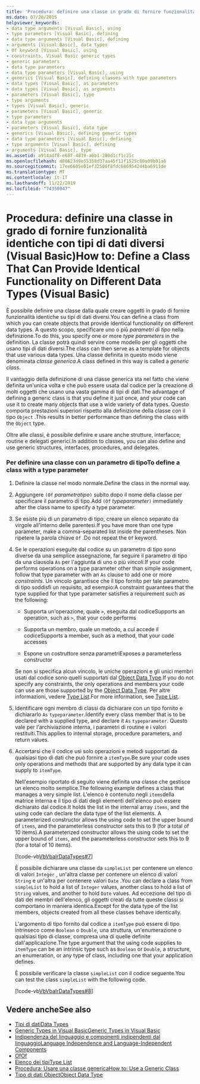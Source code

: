```yaml
---
title: 'Procedura: definire una classe in grado di fornire funzionalità identiche con tipi di dati diversi'
ms.date: 07/20/2015
helpviewer_keywords:
- data type arguments [Visual Basic], using
- type parameters [Visual Basic], defining
- data type arguments [Visual Basic], defining
- arguments [Visual Basic], data types
- Of keyword [Visual Basic], using
- constraints, Visual Basic generic types
- generic parameters
- data type parameters
- data type parameters [Visual Basic], using
- generics [Visual Basic], defining classes with type parameters
- data types [Visual Basic], as parameters
- data types [Visual Basic], as arguments
- parameters [Visual Basic], type
- type arguments
- types [Visual Basic], generic
- parameters [Visual Basic], generic
- type parameters
- data type arguments
- parameters [Visual Basic], data type
- generics [Visual Basic], defining generic types
- data type parameters [Visual Basic], defining
- type arguments [Visual Basic], defining
- arguments [Visual Basic], type
ms.assetid: a914adf8-e68f-4819-a6b1-200d1cf1c21c
ms.openlocfilehash: d80623d9e55358d37aa45f11f1525c80a09b91a6
ms.sourcegitcommit: 17ee6605e01ef32506f8fdc686954244ba6911de
ms.translationtype: MT
ms.contentlocale: it-IT
ms.lasthandoff: 11/22/2019
ms.locfileid: "74350047"
---
```

# <a name="how-to-define-a-class-that-can-provide-identical-functionality-on-different-data-types-visual-basic"></a><span data-ttu-id="78b07-102">Procedura: definire una classe in grado di fornire funzionalità identiche con tipi di dati diversi (Visual Basic)</span><span class="sxs-lookup"><span data-stu-id="78b07-102">How to: Define a Class That Can Provide Identical Functionality on Different Data Types (Visual Basic)</span></span>
<span data-ttu-id="78b07-103">È possibile definire una classe dalla quale creare oggetti in grado di fornire funzionalità identiche su tipi di dati diversi.</span><span class="sxs-lookup"><span data-stu-id="78b07-103">You can define a class from which you can create objects that provide identical functionality on different data types.</span></span> <span data-ttu-id="78b07-104">A questo scopo, specificare uno o più *parametri di tipo* nella definizione.</span><span class="sxs-lookup"><span data-stu-id="78b07-104">To do this, you specify one or more *type parameters* in the definition.</span></span> <span data-ttu-id="78b07-105">La classe potrà quindi servire come modello per gli oggetti che usano tipi di dati diversi.</span><span class="sxs-lookup"><span data-stu-id="78b07-105">The class can then serve as a template for objects that use various data types.</span></span> <span data-ttu-id="78b07-106">Una classe definita in questo modo viene denominata *classe generica*.</span><span class="sxs-lookup"><span data-stu-id="78b07-106">A class defined in this way is called a *generic class*.</span></span>  
  
 <span data-ttu-id="78b07-107">Il vantaggio della definizione di una classe generica sta nel fatto che viene definita un'unica volta e che può essere usata dal codice per la creazione di molti oggetti che usano una vasta gamma di tipi di dati.</span><span class="sxs-lookup"><span data-stu-id="78b07-107">The advantage of defining a generic class is that you define it just once, and your code can use it to create many objects that use a wide variety of data types.</span></span> <span data-ttu-id="78b07-108">Questo comporta prestazioni superiori rispetto alla definizione della classe con il tipo `Object` .</span><span class="sxs-lookup"><span data-stu-id="78b07-108">This results in better performance than defining the class with the `Object` type.</span></span>  
  
 <span data-ttu-id="78b07-109">Oltre alle classi, è possibile definire e usare anche strutture, interfacce, routine e delegati generici.</span><span class="sxs-lookup"><span data-stu-id="78b07-109">In addition to classes, you can also define and use generic structures, interfaces, procedures, and delegates.</span></span>  
  
### <a name="to-define-a-class-with-a-type-parameter"></a><span data-ttu-id="78b07-110">Per definire una classe con un parametro di tipo</span><span class="sxs-lookup"><span data-stu-id="78b07-110">To define a class with a type parameter</span></span>  
  
1. <span data-ttu-id="78b07-111">Definire la classe nel modo normale.</span><span class="sxs-lookup"><span data-stu-id="78b07-111">Define the class in the normal way.</span></span>  
  
2. <span data-ttu-id="78b07-112">Aggiungere `(Of` *parametrotipo*`)` subito dopo il nome della classe per specificare il parametro di tipo.</span><span class="sxs-lookup"><span data-stu-id="78b07-112">Add `(Of` *typeparameter*`)` immediately after the class name to specify a type parameter.</span></span>  
  
3. <span data-ttu-id="78b07-113">Se esiste più di un parametro di tipo, creare un elenco separato da virgole all'interno delle parentesi.</span><span class="sxs-lookup"><span data-stu-id="78b07-113">If you have more than one type parameter, make a comma-separated list inside the parentheses.</span></span> <span data-ttu-id="78b07-114">Non ripetere la parola chiave `Of` .</span><span class="sxs-lookup"><span data-stu-id="78b07-114">Do not repeat the `Of` keyword.</span></span>  
  
4. <span data-ttu-id="78b07-115">Se le operazioni eseguite dal codice su un parametro di tipo sono diverse da una semplice assegnazione, far seguire il parametro di tipo da una clausola `As` per l'aggiunta di uno o più *vincoli*.</span><span class="sxs-lookup"><span data-stu-id="78b07-115">If your code performs operations on a type parameter other than simple assignment, follow that type parameter with an `As` clause to add one or more *constraints*.</span></span> <span data-ttu-id="78b07-116">Un vincolo garantisce che il tipo fornito per tale parametro di tipo soddisfi un requisito, ad esempio:</span><span class="sxs-lookup"><span data-stu-id="78b07-116">A constraint guarantees that the type supplied for that type parameter satisfies a requirement such as the following:</span></span>  
  
    - <span data-ttu-id="78b07-117">Supporta un'operazione, quale `>`, eseguita dal codice</span><span class="sxs-lookup"><span data-stu-id="78b07-117">Supports an operation, such as `>`, that your code performs</span></span>  
  
    - <span data-ttu-id="78b07-118">Supporta un membro, quale un metodo, a cui accede il codice</span><span class="sxs-lookup"><span data-stu-id="78b07-118">Supports a member, such as a method, that your code accesses</span></span>  
  
    - <span data-ttu-id="78b07-119">Espone un costruttore senza parametri</span><span class="sxs-lookup"><span data-stu-id="78b07-119">Exposes a parameterless constructor</span></span>  
  
     <span data-ttu-id="78b07-120">Se non si specifica alcun vincolo, le uniche operazioni e gli unici membri usati dal codice sono quelli supportati dal [Object Data Type](../../../../visual-basic/language-reference/data-types/object-data-type.md).</span><span class="sxs-lookup"><span data-stu-id="78b07-120">If you do not specify any constraints, the only operations and members your code can use are those supported by the [Object Data Type](../../../../visual-basic/language-reference/data-types/object-data-type.md).</span></span> <span data-ttu-id="78b07-121">Per altre informazioni, vedere [Type List](../../../../visual-basic/language-reference/statements/type-list.md).</span><span class="sxs-lookup"><span data-stu-id="78b07-121">For more information, see [Type List](../../../../visual-basic/language-reference/statements/type-list.md).</span></span>  
  
5. <span data-ttu-id="78b07-122">Identificare ogni membro di classi da dichiarare con un tipo fornito e dichiararlo `As` `typeparameter`.</span><span class="sxs-lookup"><span data-stu-id="78b07-122">Identify every class member that is to be declared with a supplied type, and declare it `As` `typeparameter`.</span></span> <span data-ttu-id="78b07-123">Questo vale per l'archiviazione interna, i parametri di routine e i valori restituiti.</span><span class="sxs-lookup"><span data-stu-id="78b07-123">This applies to internal storage, procedure parameters, and return values.</span></span>  
  
6. <span data-ttu-id="78b07-124">Accertarsi che il codice usi solo operazioni e metodi supportati da qualsiasi tipo di dati che può fornire a `itemType`.</span><span class="sxs-lookup"><span data-stu-id="78b07-124">Be sure your code uses only operations and methods that are supported by any data type it can supply to `itemType`.</span></span>  
  
     <span data-ttu-id="78b07-125">Nell'esempio riportato di seguito viene definita una classe che gestisce un elenco molto semplice.</span><span class="sxs-lookup"><span data-stu-id="78b07-125">The following example defines a class that manages a very simple list.</span></span> <span data-ttu-id="78b07-126">L'elenco è contenuto negli `items`della matrice interna e il tipo di dati degli elementi dell'elenco può essere dichiarato dal codice.</span><span class="sxs-lookup"><span data-stu-id="78b07-126">It holds the list in the internal array `items`, and the using code can declare the data type of the list elements.</span></span> <span data-ttu-id="78b07-127">A parameterized constructor allows the using code to set the upper bound of `items`, and the parameterless constructor sets this to 9 (for a total of 10 items).</span><span class="sxs-lookup"><span data-stu-id="78b07-127">A parameterized constructor allows the using code to set the upper bound of `items`, and the parameterless constructor sets this to 9 (for a total of 10 items).</span></span>  
  
     [!code-vb[VbVbalrDataTypes#7](~/samples/snippets/visualbasic/VS_Snippets_VBCSharp/VbVbalrDataTypes/VB/Class1.vb#7)]  
  
     <span data-ttu-id="78b07-128">È possibile dichiarare una classe da `simpleList` per contenere un elenco di valori `Integer` , un'altra classe per contenere un elenco di valori `String` e un'altra per contenere valori `Date` .</span><span class="sxs-lookup"><span data-stu-id="78b07-128">You can declare a class from `simpleList` to hold a list of `Integer` values, another class to hold a list of `String` values, and another to hold `Date` values.</span></span> <span data-ttu-id="78b07-129">Ad eccezione del tipo di dati dei membri dell'elenco, gli oggetti creati da tutte queste classi si comportano in maniera identica.</span><span class="sxs-lookup"><span data-stu-id="78b07-129">Except for the data type of the list members, objects created from all these classes behave identically.</span></span>  
  
     <span data-ttu-id="78b07-130">L'argomento di tipo fornito dal codice a `itemType` può essere di tipo intrinseco come `Boolean` o `Double`, una struttura, un'enumerazione o qualsiasi tipo di classe, compresa una di quelle definite dall'applicazione.</span><span class="sxs-lookup"><span data-stu-id="78b07-130">The type argument that the using code supplies to `itemType` can be an intrinsic type such as `Boolean` or `Double`, a structure, an enumeration, or any type of class, including one that your application defines.</span></span>  
  
     <span data-ttu-id="78b07-131">È possibile verificare la classe `simpleList` con il codice seguente.</span><span class="sxs-lookup"><span data-stu-id="78b07-131">You can test the class `simpleList` with the following code.</span></span>  
  
     [!code-vb[VbVbalrDataTypes#8](~/samples/snippets/visualbasic/VS_Snippets_VBCSharp/VbVbalrDataTypes/VB/Class1.vb#8)]  
  
## <a name="see-also"></a><span data-ttu-id="78b07-132">Vedere anche</span><span class="sxs-lookup"><span data-stu-id="78b07-132">See also</span></span>

- [<span data-ttu-id="78b07-133">Tipi di dati</span><span class="sxs-lookup"><span data-stu-id="78b07-133">Data Types</span></span>](../../../../visual-basic/programming-guide/language-features/data-types/index.md)
- [<span data-ttu-id="78b07-134">Generic Types in Visual Basic</span><span class="sxs-lookup"><span data-stu-id="78b07-134">Generic Types in Visual Basic</span></span>](../../../../visual-basic/programming-guide/language-features/data-types/generic-types.md)
- [<span data-ttu-id="78b07-135">Indipendenza del linguaggio e componenti indipendenti dal linguaggio</span><span class="sxs-lookup"><span data-stu-id="78b07-135">Language Independence and Language-Independent Components</span></span>](../../../../standard/language-independence-and-language-independent-components.md)
- [<span data-ttu-id="78b07-136">Of</span><span class="sxs-lookup"><span data-stu-id="78b07-136">Of</span></span>](../../../../visual-basic/language-reference/statements/of-clause.md)
- [<span data-ttu-id="78b07-137">Elenco dei tipi</span><span class="sxs-lookup"><span data-stu-id="78b07-137">Type List</span></span>](../../../../visual-basic/language-reference/statements/type-list.md)
- [<span data-ttu-id="78b07-138">Procedura: Usare una classe generica</span><span class="sxs-lookup"><span data-stu-id="78b07-138">How to: Use a Generic Class</span></span>](../../../../visual-basic/programming-guide/language-features/data-types/how-to-use-a-generic-class.md)
- [<span data-ttu-id="78b07-139">Tipo di dati Object</span><span class="sxs-lookup"><span data-stu-id="78b07-139">Object Data Type</span></span>](../../../../visual-basic/language-reference/data-types/object-data-type.md)
